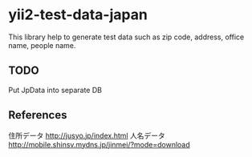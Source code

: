 # yii2-test-data-japan

This library help to generate test data such as zip code, address, office name, people name.

## TODO
Put JpData into separate DB

## References

住所データ
http://jusyo.jp/index.html
人名データ
http://mobile.shinsv.mydns.jp/jinmei/?mode=download